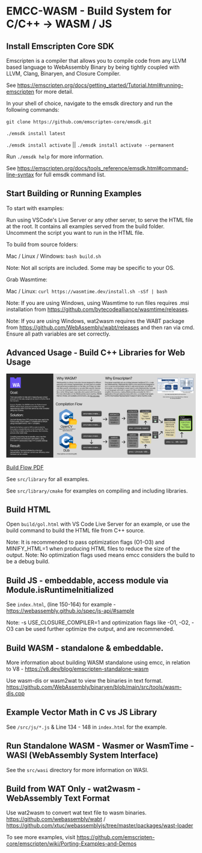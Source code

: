 # EMCC-WASM - Build System for C/C++ -> WASM / JS

## Install Emscripten Core SDK

Emscripten is a compiler that allows you to compile code from any LLVM based language to WebAssembly Binary by being tightly coupled with LLVM, Clang, Binaryen, and Closure Compiler.

See https://emscripten.org/docs/getting_started/Tutorial.html#running-emscripten for more detail.

In your shell of choice, navigate to the emsdk directory and run the following commands:

`git clone https://github.com/emscripten-core/emsdk.git`

`./emsdk install latest`

`./emsdk install activate` || `./emsdk install activate --permanent`

Run `./emsdk help` for more information.

See https://emscripten.org/docs/tools_reference/emsdk.html#command-line-syntax for full emsdk command list.

## Start Building or Running Examples

To start with examples:

Run using VSCode's Live Server or any other server, to serve the HTML file at the root. It contains all examples served from the build folder. Uncomment the script you want to run in the HTML file.

To build from source folders:

Mac / Linux / Windows: `bash build.sh`

Note: Not all scripts are included. Some may be specific to your OS.

Grab Wasmtime:

Mac / Linux: `curl https://wasmtime.dev/install.sh -sSf | bash`

Note: If you are using Windows, using Wasmtime to run files requires .msi installation from https://github.com/bytecodealliance/wasmtime/releases.

Note: If you are using Windows, wat2wasm requires the WABT package from https://github.com/WebAssembly/wabt/releases and then ran via cmd. Ensure all path variables are set correctly.

## Advanced Usage - Build C++ Libraries for Web Usage

![img](src/library/documentation/tracker.png)

[Build Flow PDF](src/library/documentation/emcc.pdf)

See `src/library` for all examples.

See `src/library/cmake` for examples on compiling and including libraries.

## Build HTML

Open `build/gol.html` with VS Code Live Server for an example, or use the build command to build the HTML file from C++ source.

Note: It is recommended to pass optimization flags (O1-O3) and MINIFY_HTML=1 when producing HTML files to reduce the size of the output.
Note: No optimization flags used means emcc considers the build to be a debug build.

## Build JS - embeddable, access module via Module.isRuntimeInitialized

See `index.html`, (line 150-164) for example - https://webassembly.github.io/spec/js-api/#sample

Note: -s USE_CLOSURE_COMPILER=1 and optimization flags like -O1, -O2, -O3 can be used further optimize the output, and are recommended.

## Build WASM - standalone & embeddable.

More information about building WASM standalone using emcc, in relation to V8 - https://v8.dev/blog/emscripten-standalone-wasm

Use wasm-dis or wasm2wat to view the binaries in text format. https://github.com/WebAssembly/binaryen/blob/main/src/tools/wasm-dis.cpp

## Example Vector Math in C vs JS Library

See `/src/js/*.js` & Line 134 - 148 in `index.html` for the example.

## Run Standalone WASM - Wasmer or WasmTime - WASI (WebAssembly System Interface)

See the `src/wasi` directory for more information on WASI.

## Build from WAT Only - wat2wasm - WebAssembly Text Format

Use wat2wasm to convert wat text file to wasm binaries. https://github.com/webassembly/wabt / https://github.com/xtuc/webassemblyjs/tree/master/packages/wast-loader

To see more examples, visit https://github.com/emscripten-core/emscripten/wiki/Porting-Examples-and-Demos
